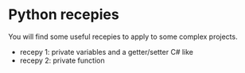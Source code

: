 Python recepies
===============

You will find some useful recepies to apply to some complex projects.

- recepy 1: private variables and a getter/setter C# like
- recepy 2: private function 